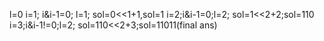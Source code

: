 l=0
i=1; i&i-1=0; l=1;
sol=0<<1+1,sol=1
​
i=2;i&i-1=0;l=2;
sol=1<<2+2;sol=110
​
i=3;i&i-1!=0;l=2;
sol=110<<2+3;sol=11011(final ans)